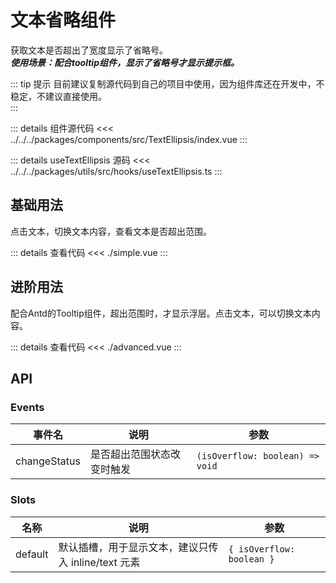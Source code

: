 <script setup>
import simpleExample from './simple.vue';
import advancedExample from './advanced.vue';
</script>
<style scoped>
details {
  cursor: pointer;
}
</style>

# 文本省略组件

获取文本是否超出了宽度显示了省略号。  
***使用场景：配合tooltip组件，显示了省略号才显示提示框。***

::: tip 提示
目前建议复制源代码到自己的项目中使用，因为组件库还在开发中，不稳定，不建议直接使用。  
:::

::: details 组件源代码
<<< ../../../packages/components/src/TextEllipsis/index.vue
:::

::: details useTextEllipsis 源码
<<< ../../../packages/utils/src/hooks/useTextEllipsis.ts
:::

## 基础用法

点击文本，切换文本内容，查看文本是否超出范围。
<simple-example />

::: details 查看代码
<<< ./simple.vue
:::

## 进阶用法

配合Antd的Tooltip组件，超出范围时，才显示浮层。点击文本，可以切换文本内容。
<advanced-example />

::: details 查看代码
<<< ./advanced.vue
:::

## API

### Events

| 事件名 | 说明 | 参数 |
| --- | --- | --- |
| changeStatus | 是否超出范围状态改变时触发 | `(isOverflow: boolean) => void` |

### Slots

| 名称 | 说明 | 参数 | 
| --- | --- | --- |
| default | 默认插槽，用于显示文本，建议只传入 inline/text 元素 | `{ isOverflow: boolean }` |
